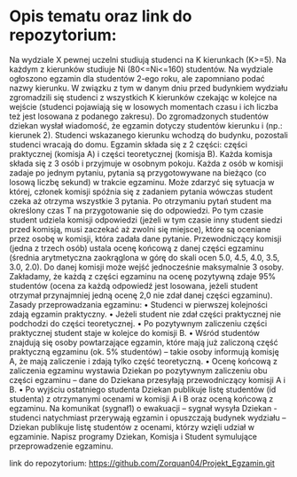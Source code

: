 # Opis tematu oraz link do repozytorium:

Na wydziale X pewnej uczelni studiują studenci na K kierunkach (K>=5). Na każdym z kierunków
studiuje Ni (80<=Ni<=160) studentów.
Na wydziale ogłoszono egzamin dla studentów 2-ego roku, ale zapomniano podać nazwy kierunku.
W związku z tym w danym dniu przed budynkiem wydziału zgromadzili się studenci z wszystkich K
kierunków czekając w kolejce na wejście (studenci pojawiają się w losowych momentach czasu i ich
liczba też jest losowana z podanego zakresu). Do zgromadzonych studentów dziekan wysłał
wiadomość, że egzamin dotyczy studentów kierunku i (np.: kierunek 2). Studenci wskazanego
kierunku wchodzą do budynku, pozostali studenci wracają do domu.
Egzamin składa się z 2 części: części praktycznej (komisja A) i części teoretycznej (komisja B). Każda
komisja składa się z 3 osób i przyjmuje w osobnym pokoju. Każda z osób w komisji zadaje po jednym
pytaniu, pytania są przygotowywane na bieżąco (co losową liczbę sekund) w trakcie egzaminu. Może
zdarzyć się sytuacja w której, członek komisji spóźnia się z zadaniem pytania wówczas student czeka
aż otrzyma wszystkie 3 pytania. Po otrzymaniu pytań student ma określony czas T na przygotowanie
się do odpowiedzi. Po tym czasie student udziela komisji odpowiedzi (jeżeli w tym czasie inny student
siedzi przed komisją, musi zaczekać aż zwolni się miejsce), które są oceniane przez osobę w komisji,
która zadała dane pytanie. Przewodniczący komisji (jedna z trzech osób) ustala ocenę końcową z
danej części egzaminu (średnia arytmetyczna zaokrąglona w górę do skali ocen 5.0, 4.5, 4.0, 3.5,
3.0, 2.0).
Do danej komisji może wejść jednocześnie maksymalnie 3 osoby. Zakładamy, że każdą z części
egzaminu na ocenę pozytywną zdaje 95% studentów (ocena za każdą odpowiedź jest losowana,
jeżeli student otrzymał przynajmniej jedną ocenę 2,0 nie zdał danej części egzaminu).
Zasady przeprowadzania egzaminu:
• Studenci w pierwszej kolejności zdają egzamin praktyczny.
• Jeżeli student nie zdał części praktycznej nie podchodzi do części teoretycznej.
• Po pozytywnym zaliczeniu części praktycznej student staje w kolejce do komisji B.
• Wśród studentów znajdują się osoby powtarzające egzamin, które mają już zaliczoną część
praktyczną egzaminu (ok. 5% studentów) – takie osoby informują komisję A, że mają
zaliczenie i zdają tylko część teoretyczną.
• Ocenę końcową z zaliczenia egzaminu wystawia Dziekan po pozytywnym zaliczeniu obu
części egzaminu – dane do Dziekana przesyłają przewodniczący komisji A i B.
• Po wyjściu ostatniego studenta Dziekan publikuje listę studentów (id studenta) z otrzymanymi
ocenami w komisji A i B oraz oceną końcową z egzaminu.
Na komunikat (sygnał1) o ewakuacji – sygnał wysyła Dziekan - studenci natychmiast przerywają
egzamin i opuszczają budynek wydziału – Dziekan publikuje listę studentów z ocenami, którzy wzięli
udział w egzaminie.
Napisz programy Dziekan, Komisja i Student symulujące przeprowadzenie egzaminu.

link do repozytorium: <https://github.com/Zorquan04/Projekt_Egzamin.git>
